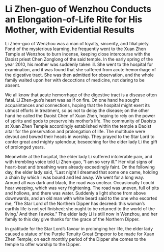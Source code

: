 # Li Zhen-guo of Wenzhou Conducts an Elongation-of-Life Rite for His Mother, with Evidential Results

Li Zhen-guo of Wenzhou was a man of loyalty, sincerity, and filial piety. Fond of the mysterious learning, he frequently went to the Xuan Zhen Temple at Wenzhou to burn incense, keeping close intercourse with the Daoist priest Chen Zonglong of the said temple. In the early spring of the year 2010, his mother was suddenly taken ill. She went to the hospital for examination, and it was found that she suffered from acute hemorrhage of the digestive tract. She was then admitted for observation, and the whole family waited upon her with decoctions of medicine, not daring to be absent.

We all know that acute hemorrhage of the digestive tract is a disease often fatal. Li Zhen-guo’s heart was as if on fire. On one hand he sought acquaintances and connections, hoping that the hospital might exert its utmost efforts in treatment, so as not to delay the disease; on the other hand he called the Daoist Chen of Xuan Zhen, hoping to rely on the power of spirits and gods to preserve his mother’s life. The community of Daoists at Xuan Zhen Temple accordingly established within the temple a Daoist altar for the preservation and prolongation of life. The multitude were devout and bowed their heads in worship. They prayed to the Star Lord to confer great and mighty splendour, beseeching for the elder lady Li the gift of prolonged years.

Meanwhile at the hospital, the elder lady Li suffered intolerable pain, and with trembling voice told Li Zhen-guo, “I am so very ill.” Her vital signs of heart-beat and breathing were already exceedingly faint. On the following day, the elder lady said, “Last night I dreamed that some one came, holding a chain by which I was bound and led away. We went for a long way. Around all was dark and black, the road was unclear. Occasionally I could hear weeping, which was very frightening. The road was uneven, full of pits and hollows, and there was water. Suddenly a light shone from above downwards, and an old man with white beard said to the one who escorted me, ‘The Star Lord of the Northern Dipper has decreed: this woman’s earthly life is not yet finished; she ought to be returned to the world of the living.’ And then I awoke.” The elder lady Li is still now in Wenzhou, and her family to this day give thanks for the grace of the Northern Dipper.

In gratitude for the Star Lord’s favour in prolonging her life, the elder lady caused a statue of the Purple Tenuity Great Emperor to be made for Xuan Zhen Temple; on each monthly period of the Dipper she comes to the temple to offer worship to the Dipper.
